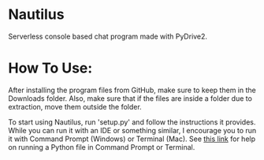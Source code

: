 # Nautilus
Serverless console based chat program made with PyDrive2.
# How To Use:
After installing the program files from GitHub, make sure to keep them in the Downloads folder. Also, make sure that if the files are inside a folder due to extraction, move them outside the folder.
 
To start using Nautilus, run 'setup.py' and follow the instructions it provides. While you can run it with an IDE or something similar, I encourage you to run it with Command Prompt (Windows) or Terminal (Mac). See [this link](https://www.wikihow.com/Open-a-Python-File#Using-Python-at-the-Command-Line) for help on running a Python file in Command Prompt or Terminal.
